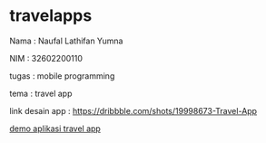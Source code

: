 # travelapps



Nama   : Naufal Lathifan Yumna

NIM    : 32602200110

tugas  : mobile programming

tema   : travel app

link desain app : https://dribbble.com/shots/19998673-Travel-App



[demo aplikasi travel app](https://github.com/user-attachments/assets/c5ffac71-05a1-45be-a1e8-6309793e766e)



